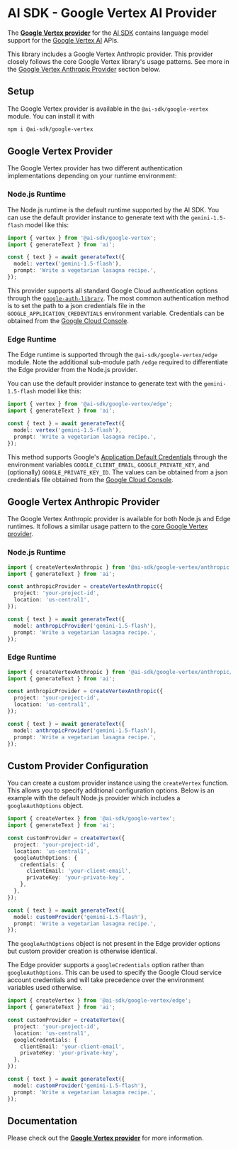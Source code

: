 # AI SDK - Google Vertex AI Provider

The **[Google Vertex provider](https://sdk.vercel.ai/providers/ai-sdk-providers/google-vertex)** for the [AI SDK](https://sdk.vercel.ai/docs) contains language model support for the [Google Vertex AI](https://cloud.google.com/vertex-ai) APIs.

This library includes a Google Vertex Anthropic provider. This provider closely follows the core Google Vertex library's usage patterns. See more in the [Google Vertex Anthropic Provider](#google-vertex-anthropic-provider) section below.

## Setup

The Google Vertex provider is available in the `@ai-sdk/google-vertex` module. You can install it with

```bash
npm i @ai-sdk/google-vertex
```

## Google Vertex Provider

The Google Vertex provider has two different authentication implementations depending on your runtime environment:

### Node.js Runtime

The Node.js runtime is the default runtime supported by the AI SDK. You can use the default provider instance to generate text with the `gemini-1.5-flash` model like this:

```ts
import { vertex } from '@ai-sdk/google-vertex';
import { generateText } from 'ai';

const { text } = await generateText({
  model: vertex('gemini-1.5-flash'),
  prompt: 'Write a vegetarian lasagna recipe.',
});
```

This provider supports all standard Google Cloud authentication options through the [`google-auth-library`](https://github.com/googleapis/google-auth-library-nodejs?tab=readme-ov-file#ways-to-authenticate). The most common authentication method is to set the path to a json credentials file in the `GOOGLE_APPLICATION_CREDENTIALS` environment variable. Credentials can be obtained from the [Google Cloud Console](https://console.cloud.google.com/apis/credentials).

### Edge Runtime

The Edge runtime is supported through the `@ai-sdk/google-vertex/edge` module. Note the additional sub-module path `/edge` required to differentiate the Edge provider from the Node.js provider.

You can use the default provider instance to generate text with the `gemini-1.5-flash` model like this:

```ts
import { vertex } from '@ai-sdk/google-vertex/edge';
import { generateText } from 'ai';

const { text } = await generateText({
  model: vertex('gemini-1.5-flash'),
  prompt: 'Write a vegetarian lasagna recipe.',
});
```

This method supports Google's [Application Default Credentials](https://github.com/googleapis/google-auth-library-nodejs?tab=readme-ov-file#application-default-credentials) through the environment variables `GOOGLE_CLIENT_EMAIL`, `GOOGLE_PRIVATE_KEY`, and (optionally) `GOOGLE_PRIVATE_KEY_ID`. The values can be obtained from a json credentials file obtained from the [Google Cloud Console](https://console.cloud.google.com/apis/credentials).

## Google Vertex Anthropic Provider

The Google Vertex Anthropic provider is available for both Node.js and Edge runtimes. It follows a similar usage pattern to the [core Google Vertex provider](#google-vertex-provider).

### Node.js Runtime

```ts
import { createVertexAnthropic } from '@ai-sdk/google-vertex/anthropic';
import { generateText } from 'ai';

const anthropicProvider = createVertexAnthropic({
  project: 'your-project-id',
  location: 'us-central1',
});

const { text } = await generateText({
  model: anthropicProvider('gemini-1.5-flash'),
  prompt: 'Write a vegetarian lasagna recipe.',
});
```

### Edge Runtime

```ts
import { createVertexAnthropic } from '@ai-sdk/google-vertex/anthropic/edge';
import { generateText } from 'ai';

const anthropicProvider = createVertexAnthropic({
  project: 'your-project-id',
  location: 'us-central1',
});

const { text } = await generateText({
  model: anthropicProvider('gemini-1.5-flash'),
  prompt: 'Write a vegetarian lasagna recipe.',
});
```

## Custom Provider Configuration

You can create a custom provider instance using the `createVertex` function. This allows you to specify additional configuration options. Below is an example with the default Node.js provider which includes a `googleAuthOptions` object.

```ts
import { createVertex } from '@ai-sdk/google-vertex';
import { generateText } from 'ai';

const customProvider = createVertex({
  project: 'your-project-id',
  location: 'us-central1',
  googleAuthOptions: {
    credentials: {
      clientEmail: 'your-client-email',
      privateKey: 'your-private-key',
    },
  },
});

const { text } = await generateText({
  model: customProvider('gemini-1.5-flash'),
  prompt: 'Write a vegetarian lasagna recipe.',
});
```

The `googleAuthOptions` object is not present in the Edge provider options but custom provider creation is otherwise identical.

The Edge provider supports a `googleCredentials` option rather than `googleAuthOptions`. This can be used to specify the Google Cloud service account credentials and will take precedence over the environment variables used otherwise.

```ts
import { createVertex } from '@ai-sdk/google-vertex/edge';
import { generateText } from 'ai';

const customProvider = createVertex({
  project: 'your-project-id',
  location: 'us-central1',
  googleCredentials: {
    clientEmail: 'your-client-email',
    privateKey: 'your-private-key',
  },
});

const { text } = await generateText({
  model: customProvider('gemini-1.5-flash'),
  prompt: 'Write a vegetarian lasagna recipe.',
});
```

## Documentation

Please check out the **[Google Vertex provider](https://sdk.vercel.ai/providers/ai-sdk-providers/google-vertex)** for more information.
